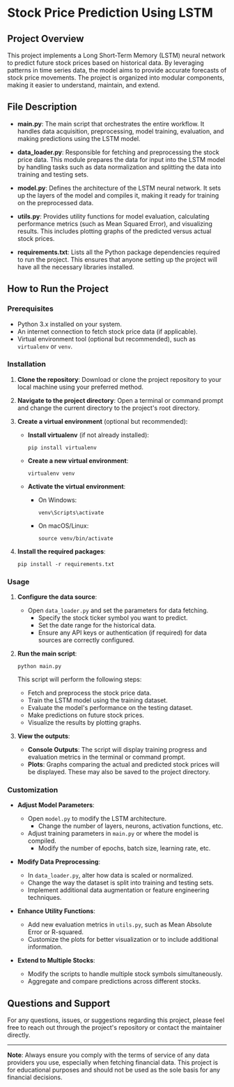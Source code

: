 # Stock Price Prediction Using LSTM

## Project Overview

This project implements a Long Short-Term Memory (LSTM) neural network to predict future stock prices based on historical data. By leveraging patterns in time series data, the model aims to provide accurate forecasts of stock price movements. The project is organized into modular components, making it easier to understand, maintain, and extend.

## File Description

- **main.py**: The main script that orchestrates the entire workflow. It handles data acquisition, preprocessing, model training, evaluation, and making predictions using the LSTM model.

- **data_loader.py**: Responsible for fetching and preprocessing the stock price data. This module prepares the data for input into the LSTM model by handling tasks such as data normalization and splitting the data into training and testing sets.

- **model.py**: Defines the architecture of the LSTM neural network. It sets up the layers of the model and compiles it, making it ready for training on the preprocessed data.

- **utils.py**: Provides utility functions for model evaluation, calculating performance metrics (such as Mean Squared Error), and visualizing results. This includes plotting graphs of the predicted versus actual stock prices.

- **requirements.txt**: Lists all the Python package dependencies required to run the project. This ensures that anyone setting up the project will have all the necessary libraries installed.

## How to Run the Project

### Prerequisites

- Python 3.x installed on your system.
- An internet connection to fetch stock price data (if applicable).
- Virtual environment tool (optional but recommended), such as `virtualenv` or `venv`.

### Installation

1. **Clone the repository**: Download or clone the project repository to your local machine using your preferred method.

2. **Navigate to the project directory**: Open a terminal or command prompt and change the current directory to the project's root directory.

3. **Create a virtual environment** (optional but recommended):

   - **Install virtualenv** (if not already installed):

     ```
     pip install virtualenv
     ```

   - **Create a new virtual environment**:

     ```
     virtualenv venv
     ```

   - **Activate the virtual environment**:

     - On Windows:

       ```
       venv\Scripts\activate
       ```

     - On macOS/Linux:

       ```
       source venv/bin/activate
       ```

4. **Install the required packages**:

   ```
   pip install -r requirements.txt
   ```

### Usage

1. **Configure the data source**:

   - Open `data_loader.py` and set the parameters for data fetching.
     - Specify the stock ticker symbol you want to predict.
     - Set the date range for the historical data.
     - Ensure any API keys or authentication (if required) for data sources are correctly configured.

2. **Run the main script**:

   ```
   python main.py
   ```

   This script will perform the following steps:

   - Fetch and preprocess the stock price data.
   - Train the LSTM model using the training dataset.
   - Evaluate the model's performance on the testing dataset.
   - Make predictions on future stock prices.
   - Visualize the results by plotting graphs.

3. **View the outputs**:

   - **Console Outputs**: The script will display training progress and evaluation metrics in the terminal or command prompt.
   - **Plots**: Graphs comparing the actual and predicted stock prices will be displayed. These may also be saved to the project directory.

### Customization

- **Adjust Model Parameters**:

  - Open `model.py` to modify the LSTM architecture.
    - Change the number of layers, neurons, activation functions, etc.
  - Adjust training parameters in `main.py` or where the model is compiled.
    - Modify the number of epochs, batch size, learning rate, etc.

- **Modify Data Preprocessing**:

  - In `data_loader.py`, alter how data is scaled or normalized.
  - Change the way the dataset is split into training and testing sets.
  - Implement additional data augmentation or feature engineering techniques.

- **Enhance Utility Functions**:

  - Add new evaluation metrics in `utils.py`, such as Mean Absolute Error or R-squared.
  - Customize the plots for better visualization or to include additional information.

- **Extend to Multiple Stocks**:

  - Modify the scripts to handle multiple stock symbols simultaneously.
  - Aggregate and compare predictions across different stocks.

## Questions and Support

For any questions, issues, or suggestions regarding this project, please feel free to reach out through the project's repository or contact the maintainer directly.

---

**Note**: Always ensure you comply with the terms of service of any data providers you use, especially when fetching financial data. This project is for educational purposes and should not be used as the sole basis for any financial decisions.